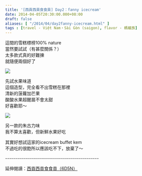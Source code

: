 ```yaml
---
title: '[西貢西貢食食貢] Day2：fanny icecream'
date: 2014-04-05T20:30:00.000+08:00
draft: false
aliases: [ "/2014/04/day2fanny-icecream.html" ]
tags : [travel - Việt Nam・Sài Gòn (saigon), flavor - 螞蟻族]
---
```


這間的雪糕標榜100% nature  
當然要試試（有甚麼關係？）  
太多款式真的好難揀  
就隨便兩個好了  

![](/images/saigon2l.jpg)

先試水果味道  
這個造型，完全看不出雪糕在那裡  
清新的菠蘿加芒果  
酸酸水果超醒晨不會太甜  
好喜歡耶～  

![](/images/saigon2l1.jpg)

另一款的朱古力味  
我不算太喜歡，但新鮮水果好吃  
  
其實好想試這家的icecream buffet kem  
不過吃的很飽所以應該吃不下，放棄了～  
  
\-----------------------------------------------  
  
延伸閱讀：[西貢西貢食食貢（6D5N）](https://hidie.net/saigon6d5n/)
